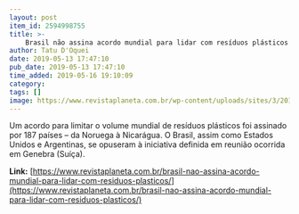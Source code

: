 ```yaml
---
layout: post
item_id: 2594998755
title: >-
    Brasil não assina acordo mundial para lidar com resíduos plásticos
author: Tatu D'Oquei
date: 2019-05-13 17:47:10
pub_date: 2019-05-13 17:47:10
time_added: 2019-05-16 19:10:09
category: 
tags: []
image: https://www.revistaplaneta.com.br/wp-content/uploads/sites/3/2019/02/vanatu-lixoplastico-praia.jpg
---
```


Um acordo para limitar o volume mundial de resíduos plásticos foi assinado por 187 países – da Noruega à Nicarágua. O Brasil, assim como Estados Unidos e Argentinas, se opuseram à iniciativa definida em reunião ocorrida em Genebra (Suíça).

**Link:** [https://www.revistaplaneta.com.br/brasil-nao-assina-acordo-mundial-para-lidar-com-residuos-plasticos/](https://www.revistaplaneta.com.br/brasil-nao-assina-acordo-mundial-para-lidar-com-residuos-plasticos/)

